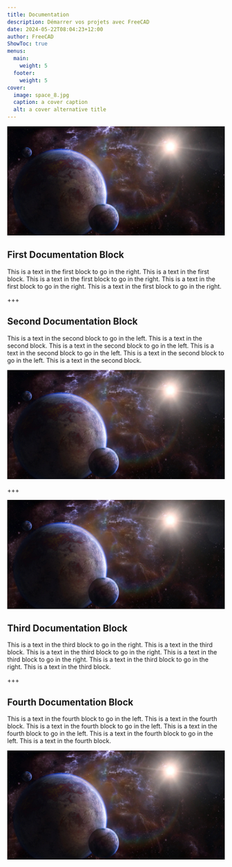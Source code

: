 ```yaml
---
title: Documentation
description: Démarrer vos projets avec FreeCAD
date: 2024-05-22T08:04:23+12:00
author: FreeCAD
ShowToc: true
menus:
  main:
    weight: 5
  footer:
    weight: 5
cover:
  image: space_8.jpg
  caption: a cover caption
  alt: a cover alternative title
---
```


[![LINK TO GITHUB](space_8.jpg)](https://github.com/freecad 'Link to GitHub')

## First Documentation Block

This is a text in the first block to go in the right. This is a text in the first block. This is a text in the first block to go in the right. This is a text in the first block to go in the right. This is a text in the first block to go in the right.

+++

## Second Documentation Block

This is a text in the second block to go in the left. This is a text in the second block. This is a text in the second block to go in the left. This is a text in the second block to go in the left. This is a text in the second block to go in the left. This is a text in the second block.

![](space_8.jpg)

+++

![](space_8.jpg)

## Third Documentation Block

This is a text in the third block to go in the right. This is a text in the third block. This is a text in the third block to go in the right. This is a text in the third block to go in the right. This is a text in the third block to go in the right. This is a text in the third block.

+++

## Fourth Documentation Block

This is a text in the fourth block to go in the left. This is a text in the fourth block. This is a text in the fourth block to go in the left. This is a text in the fourth block to go in the left. This is a text in the fourth block to go in the left. This is a text in the fourth block.

![](space_8.jpg)
